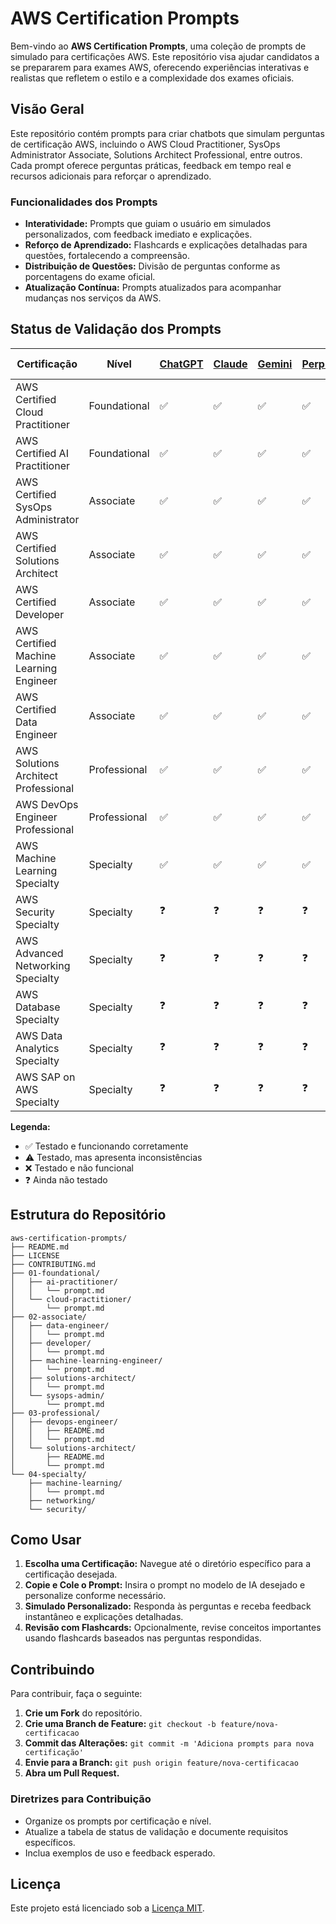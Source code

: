 # AWS Certification Prompts

Bem-vindo ao **AWS Certification Prompts**, uma coleção de prompts de simulado para certificações AWS. Este repositório visa ajudar candidatos a se prepararem para exames AWS, oferecendo experiências interativas e realistas que refletem o estilo e a complexidade dos exames oficiais.

## Visão Geral

Este repositório contém prompts para criar chatbots que simulam perguntas de certificação AWS, incluindo o AWS Cloud Practitioner, SysOps Administrator Associate, Solutions Architect Professional, entre outros. Cada prompt oferece perguntas práticas, feedback em tempo real e recursos adicionais para reforçar o aprendizado.

### Funcionalidades dos Prompts

- **Interatividade:** Prompts que guiam o usuário em simulados personalizados, com feedback imediato e explicações.
- **Reforço de Aprendizado:** Flashcards e explicações detalhadas para questões, fortalecendo a compreensão.
- **Distribuição de Questões:** Divisão de perguntas conforme as porcentagens do exame oficial.
- **Atualização Contínua:** Prompts atualizados para acompanhar mudanças nos serviços da AWS.

## Status de Validação dos Prompts

| Certificação                          | Nível        | [ChatGPT](https://chatgpt.com) | [Claude](https://claude.ai) | [Gemini](https://gemini.google.com) | [Perplexity](https://www.perplexity.ai) | [Meta AI](https://www.meta.ai) | Status                |
|---------------------------------------|--------------|---------------------------------------|-----------------------------------------|---------------------------------------------|-------------------------------------------|--------------------------------|-----------------------|
| AWS Certified Cloud Practitioner       | Foundational | ✅                                     | ✅                                     | ✅                                         | ✅                                        | ✅                             | Ativo                |
| AWS Certified AI Practitioner          | Foundational | ✅                                     | ✅                                     | ✅                                         | ✅                                        | ✅                             | Ativo                |
| AWS Certified SysOps Administrator     | Associate    | ✅                                     | ✅                                     | ✅                                         | ✅                                        | ✅                             | Ativo                |
| AWS Certified Solutions Architect      | Associate    | ✅                                     | ✅                                     | ✅                                         | ✅                                        | ✅                             | Ativo                |
| AWS Certified Developer                | Associate    | ✅                                     | ✅                                     | ✅                                         | ✅                                        | ✅                             | Ativo                |
| AWS Certified Machine Learning Engineer| Associate    | ✅                                     | ✅                                     | ✅                                         | ✅                                        | ✅                             | Ativo                |
| AWS Certified Data Engineer            | Associate    | ✅                                     | ✅                                     | ✅                                         | ✅                                        | ✅                             | Ativo                |
| AWS Solutions Architect Professional   | Professional | ✅                                     | ✅                                     | ✅                                         | ✅                                        | ✅                             | Ativo                |
| AWS DevOps Engineer Professional       | Professional | ✅                                     | ✅                                     | ✅                                         | ✅                                        | ✅                             | Ativo                |
| AWS Machine Learning Specialty         | Specialty    | ✅                                     | ✅                                     | ✅                                         | ✅                                        | ✅                             | Ativo                |
| AWS Security Specialty                 | Specialty    | ❓                                     | ❓                                     | ❓                                         | ❓                                        | ❓                             | Em Desenvolvimento   |
| AWS Advanced Networking Specialty      | Specialty    | ❓                                     | ❓                                     | ❓                                         | ❓                                        | ❓                             | Em Desenvolvimento   |
| AWS Database Specialty                 | Specialty    | ❓                                     | ❓                                     | ❓                                         | ❓                                        | ❓                             | Em Desenvolvimento   |
| AWS Data Analytics Specialty           | Specialty    | ❓                                     | ❓                                     | ❓                                         | ❓                                        | ❓                             | Em Desenvolvimento   |
| AWS SAP on AWS Specialty               | Specialty    | ❓                                     | ❓                                     | ❓                                         | ❓                                        | ❓                             | Em Desenvolvimento   |

**Legenda:**
- ✅ Testado e funcionando corretamente
- ⚠️ Testado, mas apresenta inconsistências
- ❌ Testado e não funcional
- ❓ Ainda não testado


## Estrutura do Repositório

```
aws-certification-prompts/
├── README.md
├── LICENSE
├── CONTRIBUTING.md
├── 01-foundational/
│   ├── ai-practitioner/
│   │   └── prompt.md
│   └── cloud-practitioner/
│       └── prompt.md
├── 02-associate/
│   ├── data-engineer/
│   │   └── prompt.md
│   ├── developer/
│   │   └── prompt.md
│   ├── machine-learning-engineer/
│   │   └── prompt.md
│   ├── solutions-architect/
│   │   └── prompt.md
│   └── sysops-admin/
│       └── prompt.md
├── 03-professional/
│   ├── devops-engineer/
│   │   ├── README.md
│   │   └── prompt.md
│   └── solutions-architect/
│       ├── README.md
│       └── prompt.md
└── 04-specialty/
    ├── machine-learning/
    │   └── prompt.md
    ├── networking/
    └── security/
```

## Como Usar

1. **Escolha uma Certificação:** Navegue até o diretório específico para a certificação desejada.
2. **Copie e Cole o Prompt:** Insira o prompt no modelo de IA desejado e personalize conforme necessário.
3. **Simulado Personalizado:** Responda às perguntas e receba feedback instantâneo e explicações detalhadas.
4. **Revisão com Flashcards:** Opcionalmente, revise conceitos importantes usando flashcards baseados nas perguntas respondidas.

## Contribuindo

Para contribuir, faça o seguinte:

1. **Crie um Fork** do repositório.
2. **Crie uma Branch de Feature:** `git checkout -b feature/nova-certificacao`
3. **Commit das Alterações:** `git commit -m 'Adiciona prompts para nova certificação'`
4. **Envie para a Branch:** `git push origin feature/nova-certificacao`
5. **Abra um Pull Request.**

### Diretrizes para Contribuição

- Organize os prompts por certificação e nível.
- Atualize a tabela de status de validação e documente requisitos específicos.
- Inclua exemplos de uso e feedback esperado.

## Licença

Este projeto está licenciado sob a [Licença MIT](LICENSE).